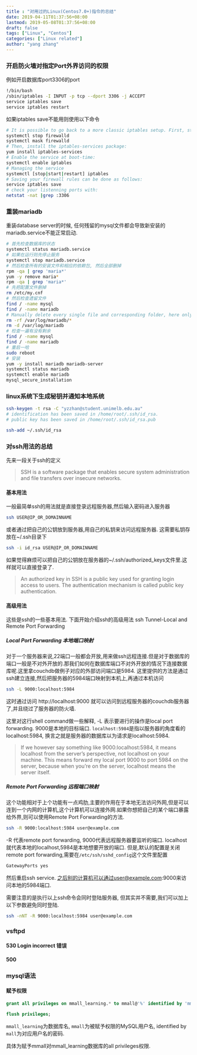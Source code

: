 ```yaml
---
title : "对用过的Linux(Centos7.0+)指令的总结"
date: 2019-04-11T01:37:56+08:00
lastmod: 2019-05-08T01:37:56+08:00
draft: false
tags: ["Linux", "Centos"]
categories: ["Linux related"]
author: "yang zhang"
---
```

### 开启防火墙对指定Port外界访问的权限
例如开启数据库port3306的port
```bash
!/bin/bash
/sbin/iptables -I INPUT -p tcp --dport 3306 -j ACCEPT
service iptables save
service iptables restart
```
如果iptables save不能用则使用以下命令
```bash
# It is possible to go back to a more classic iptables setup. First, stop and mask the firewalld service:
systemctl stop firewalld
systemctl mask firewalld
# Then, install the iptables-services package:
yum install iptables-services
# Enable the service at boot-time:
systemctl enable iptables
# Managing the service
systemctl [stop|start|restart] iptables
# Saving your firewall rules can be done as follows:
service iptables save
# check your listenning ports with:
netstat -nat |grep :3306
```

### 重装mariadb
重装database server的时候, 任何残留的mysql文件都会导致新安装的mariadb.service不能正常启动.
```bash
# 首先检查数据库的状态
systemctl status mariadb.service
# 如果在运行则先停止服务
systemctl stop mariadb.service
# 然后检查所有的安装文件和相应的依赖包, 然后全部删掉
rpm -qa | grep 'maria*'
yum -y remove maria*
rpm -qa | grep 'maria*'
# 先把配置文件删掉
rm /etc/my.cnf
# 然后检查遗留文件
find / -name mysql
find / -name mariadb
# Manually delete every single file and corresponding folder, here only shows part of code as example. 
rm -rf /var/log/mariadb/*
rm -d /var/log/mariadb
# 检查一遍有没有剩余
find / -name mysql
find / -name mariadb
# 重启一哈
sudo reboot
# 安装
yum -y install mariadb mariadb-server
systemctl status mariadb
systemctl enable mariadb
mysql_secure_installation
```

### linux系统下生成秘钥并通知本地系统
```bash
ssh-keygen -t rsa -C "yzzhan@student.unimelb.edu.au"
# identification has been saved in /home/root/.ssh/id_rsa.
# public key has been saved in /home/root/.ssh/id_rsa.pub

ssh-add ~/.ssh/id_rsa

```

### 对ssh用法的总结
先来一段关于ssh的定义
> SSH is a software package that enables secure system administration and file transfers over insecure networks.

#### 基本用法
一般最简单ssh的用法就是直接登录远程服务器,然后输入密码进入服务器
```bash
ssh USER@IP_OR_DOMAINNAME
```
或者通过把自己的公钥放到服务器,用自己的私钥来访问远程服务器. 这需要私钥存放在~/.ssh目录下
```bash
ssh -i id_rsa USER@IP_OR_DOMAINNAME
```
如果觉得麻烦可以把自己的公钥放在服务器的~/.ssh/authorized_keys文件里.这样就可以直接登录了.
> An authorized key in SSH is a public key used for granting login access to users. The authentication mechanism is called public key authentication.

#### 高级用法
这些是ssh的一些基本用法. 下面开始介绍ssh的高级用法 ssh Tunnel-Local and Remote Port Forwarding

##### Local Port Forwarding 本地端口映射
对于一个服务器来说,22端口一般都会开放,用来做ssh远程连接.但是对于数据库的端口一般是不对外开放的.那我们如何在数据库端口不对外开放的情况下连接数据库呢.这里拿couchdb做例子对应的外部访问端口是5984.
这里提供的方法是通过ssh建立连接,然后把服务器的5984端口映射到本机上,再通过本机访问
```bash
ssh -L 9000:localhost:5984
```
这时通过访问 http://localhost:9000 就可以访问到远程服务器的couchdb服务器了,并且绕过了服务器的防火墙.

这里对这行shell command做一些解释, -L 表示要进行的操作是local port forwarding. 9000是本地的目标端口. `localhost:5984`是指以服务器的角度看的localhost:5984, 换言之就是服务器的数据库以为请求是localhost:5984.
> If we however say something like 9000:localhost:5984, it means localhost from the server’s perspective, not localhost on your machine. This means forward my local port 9000 to port 5984 on the server, because when you’re on the server, localhost means the server itself.

##### Remote Port Forwarding 远程端口映射
这个功能相对于上个功能有一点鸡肋,主要的作用在于本地无法访问外网,但是可以连到一个内网的计算机,这个计算机可以连接外网.如果你想把自己的某个端口暴露给外界,则可以使用Remote Port Forwarding的方法.
```bash
ssh -R 9000:localhost:5984 user@example.com
```
-R 代表remote port forwarding, 9000代表远程服务器要监听的端口. localhost就代表本地的localhost,5984是本地想要开放的端口. 但是,默认的配置是关闭remote port forwarding,需要在`/etc/ssh/sshd_config`这个文件里配置
```bash
GatewayPorts yes
```
然后重启ssh service. 之后别的计算机可以通过user@example.com:9000来访问本地的5984端口.

需要注意的是执行以上ssh命令会同时登陆服务器, 但其实并不需要,我们可以加上以下参数避免同时登陆.
```bash
ssh -nNT -R 9000:localhost:5984 user@example.com
```

### vsftpd
#### 530 Login incorrect 错误
#### 500 

### mysql语法

#### 赋予权限
```sql
grant all privileges on mmall_learning.* to mmall@'%' identified by 'mmall' with grant option;

flush privileges;
```
`mmall_learning`为数据库名, `mmall`为被赋予权限的MySQL用户名, identified by `mall`为对应用户名的密码.

具体为赋予mmall对mmall_learning数据库的all privileges权限.
